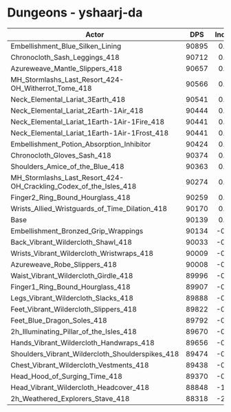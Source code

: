 # Dungeons - yshaarj-da
| Actor | DPS | Increase |
|---|:---:|:---:|
|Embellishment_Blue_Silken_Lining|90895|0.84%|
|Chronocloth_Sash_Leggings_418|90712|0.64%|
|Azureweave_Mantle_Slippers_418|90657|0.57%|
|MH_Stormlashs_Last_Resort_424-OH_Witherrot_Tome_418|90566|0.47%|
|Neck_Elemental_Lariat_3Earth_418|90541|0.45%|
|Neck_Elemental_Lariat_2Earth-1Air_418|90444|0.34%|
|Neck_Elemental_Lariat_1Earth-1Air-1Fire_418|90441|0.34%|
|Neck_Elemental_Lariat_1Earth-1Air-1Frost_418|90441|0.34%|
|Embellishment_Potion_Absorption_Inhibitor|90424|0.32%|
|Chronocloth_Gloves_Sash_418|90374|0.26%|
|Shoulders_Amice_of_the_Blue_418|90363|0.25%|
|MH_Stormlashs_Last_Resort_424-OH_Crackling_Codex_of_the_Isles_418|90274|0.15%|
|Finger2_Ring_Bound_Hourglass_418|90259|0.13%|
|Wrists_Allied_Wristguards_of_Time_Dilation_418|90170|0.03%|
|Base|90139|0.00%|
|Embellishment_Bronzed_Grip_Wrappings|90134|-0.01%|
|Back_Vibrant_Wildercloth_Shawl_418|90033|-0.12%|
|Wrists_Vibrant_Wildercloth_Wristwraps_418|90009|-0.14%|
|Azureweave_Robe_Slippers_418|90008|-0.15%|
|Waist_Vibrant_Wildercloth_Girdle_418|89996|-0.16%|
|Finger1_Ring_Bound_Hourglass_418|89907|-0.26%|
|Legs_Vibrant_Wildercloth_Slacks_418|89888|-0.28%|
|Feet_Vibrant_Wildercloth_Slippers_418|89822|-0.35%|
|Feet_Blue_Dragon_Soles_418|89792|-0.38%|
|2h_Illuminating_Pillar_of_the_Isles_418|89670|-0.52%|
|Hands_Vibrant_Wildercloth_Handwraps_418|89656|-0.54%|
|Shoulders_Vibrant_Wildercloth_Shoulderspikes_418|89474|-0.74%|
|Chest_Vibrant_Wildercloth_Vestments_418|89438|-0.78%|
|Head_Hood_of_Surging_Time_418|89370|-0.85%|
|Head_Vibrant_Wildercloth_Headcover_418|88848|-1.43%|
|2h_Weathered_Explorers_Stave_418|88318|-2.02%|
